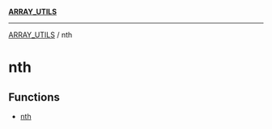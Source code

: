 [**ARRAY_UTILS**](../README.md)

***

[ARRAY_UTILS](../README.md) / nth

# nth

## Functions

- [nth](functions/nth.md)
